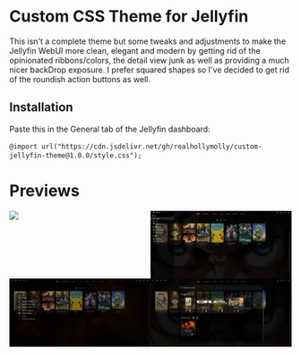# Custom CSS Theme for Jellyfin


This isn't a complete theme but some tweaks and adjustments to make the Jellyfin WebUI more clean, elegant and modern by getting rid of the opinionated ribbons/colors, the detail view junk as well as providing a much nicer backDrop exposure.
I prefer squared shapes so I've decided to get rid of the roundish action buttons as well.

## Installation

Paste this in the General tab of the Jellyfin dashboard:

    @import url("https://cdn.jsdelivr.net/gh/realhollymolly/custom-jellyfin-theme@1.0.0/style.css");



# Previews

<div style="display: grid; grid-template-columns: 1fr 1fr;">
    <img style="display: block; width: 100%;" src="https://raw.githubusercontent.com/RealHollyMolly/custom-jellyfin-theme/main/previews/preview_details.gif" />
    <img style="display: block; width: 100%;" src="https://raw.githubusercontent.com/RealHollyMolly/custom-jellyfin-theme/main/previews/preview_drawer.png" />
    <img style="display: block; width: 100%;" src="https://raw.githubusercontent.com/RealHollyMolly/custom-jellyfin-theme/main/previews/preview_context_menu.png" />
    <img style="display: block; width: 100%;" src="https://raw.githubusercontent.com/RealHollyMolly/custom-jellyfin-theme/main/previews/preview_modal.png" />
</div>
